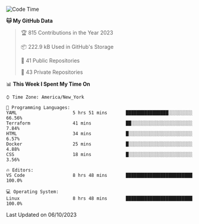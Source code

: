 <!--START_SECTION:waka-->
![Code Time](http://img.shields.io/badge/Code%20Time-225%20hrs-blue)

**🐱 My GitHub Data** 

> 🏆 815 Contributions in the Year 2023
 > 
> 📦 222.9 kB Used in GitHub's Storage 
 > 
> 📜 41 Public Repositories 
 > 
> 🔑 43 Private Repositories  
 > 
📊 **This Week I Spent My Time On** 

```text
⌚︎ Time Zone: America/New_York

💬 Programming Languages: 
YAML                     5 hrs 51 mins       ████████████████░░░░░░░░░   66.56% 
Terraform                41 mins             ██░░░░░░░░░░░░░░░░░░░░░░░   7.84% 
HTML                     34 mins             █░░░░░░░░░░░░░░░░░░░░░░░░   6.57% 
Docker                   25 mins             █░░░░░░░░░░░░░░░░░░░░░░░░   4.88% 
CSS                      18 mins             █░░░░░░░░░░░░░░░░░░░░░░░░   3.56%

🔥 Editors: 
VS Code                  8 hrs 48 mins       █████████████████████████   100.0%

💻 Operating System: 
Linux                    8 hrs 48 mins       █████████████████████████   100.0%

```


 Last Updated on 06/10/2023
<!--END_SECTION:waka-->